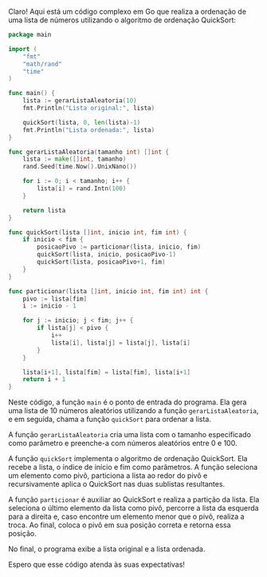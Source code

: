 Claro! Aqui está um código complexo em Go que realiza a ordenação de uma lista de números utilizando o algoritmo de ordenação QuickSort:

```go
package main

import (
	"fmt"
	"math/rand"
	"time"
)

func main() {
	lista := gerarListaAleatoria(10)
	fmt.Println("Lista original:", lista)

	quickSort(lista, 0, len(lista)-1)
	fmt.Println("Lista ordenada:", lista)
}

func gerarListaAleatoria(tamanho int) []int {
	lista := make([]int, tamanho)
	rand.Seed(time.Now().UnixNano())

	for i := 0; i < tamanho; i++ {
		lista[i] = rand.Intn(100)
	}

	return lista
}

func quickSort(lista []int, inicio int, fim int) {
	if inicio < fim {
		posicaoPivo := particionar(lista, inicio, fim)
		quickSort(lista, inicio, posicaoPivo-1)
		quickSort(lista, posicaoPivo+1, fim)
	}
}

func particionar(lista []int, inicio int, fim int) int {
	pivo := lista[fim]
	i := inicio - 1

	for j := inicio; j < fim; j++ {
		if lista[j] < pivo {
			i++
			lista[i], lista[j] = lista[j], lista[i]
		}
	}

	lista[i+1], lista[fim] = lista[fim], lista[i+1]
	return i + 1
}
```

Neste código, a função `main` é o ponto de entrada do programa. Ela gera uma lista de 10 números aleatórios utilizando a função `gerarListaAleatoria`, e em seguida, chama a função `quickSort` para ordenar a lista.

A função `gerarListaAleatoria` cria uma lista com o tamanho especificado como parâmetro e preenche-a com números aleatórios entre 0 e 100.

A função `quickSort` implementa o algoritmo de ordenação QuickSort. Ela recebe a lista, o índice de início e fim como parâmetros. A função seleciona um elemento como pivô, particiona a lista ao redor do pivô e recursivamente aplica o QuickSort nas duas sublistas resultantes.

A função `particionar` é auxiliar ao QuickSort e realiza a partição da lista. Ela seleciona o último elemento da lista como pivô, percorre a lista da esquerda para a direita e, caso encontre um elemento menor que o pivô, realiza a troca. Ao final, coloca o pivô em sua posição correta e retorna essa posição.

No final, o programa exibe a lista original e a lista ordenada.

Espero que esse código atenda às suas expectativas!